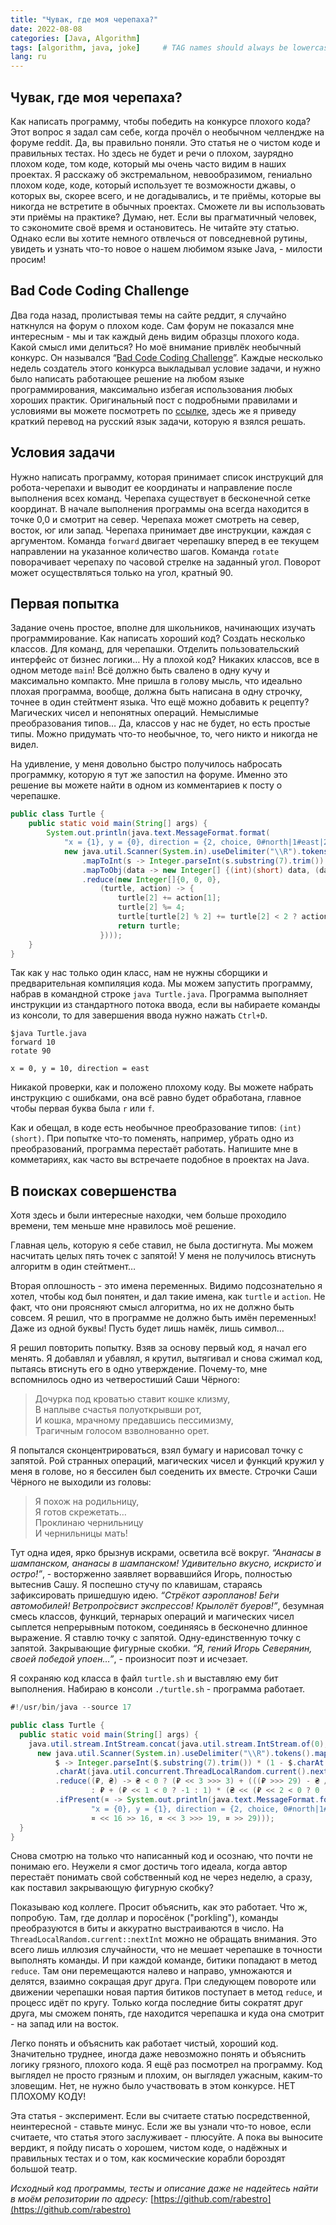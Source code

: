 ```yaml
---
title: "Чувак, где моя черепаха?"
date: 2022-08-08
categories: [Java, Algorithm]
tags: [algorithm, java, joke]     # TAG names should always be lowercase
lang: ru
---
```


## Чувак, где моя черепаха?

Как написать программу, чтобы победить на конкурсе плохого кода? Этот вопрос я задал сам себе, когда прочёл о необычном челлендже на форуме reddit. Да, вы правильно поняли. Это статья не о чистом коде и правильных тестах. Но здесь не будет и речи о плохом, заурядно плохом коде, том коде, который мы очень часто видим в наших проектах. Я расскажу об экстремальном, невообразимом, гениально плохом коде, коде, который использует те возможности джавы, о которых вы, скорее всего, и не догадывались, и те приёмы, которые вы никогда не встретите в обычных проектах. Сможете ли вы использовать эти приёмы на практике? Думаю, нет. Если вы прагматичный человек, то сэкономите своё время и остановитесь. Не читайте эту статью. Однако если вы хотите немного отвлечься от повседневной рутины, увидеть и узнать что-то новое о нашем любимом языке Java, - милости просим!

## Bad Code Coding Challenge

Два года назад, пролистывая темы на сайте реддит, я случайно наткнулся на форум о плохом коде. Сам форум не показался мне интересным - мы и так каждый день видим образцы плохого кода. Какой смысл ими делиться? Но моё внимание привлёк необычный конкурс. Он назывался “[Bad Code Coding Challenge](https://www.reddit.com/r/badcode/comments/k8eh7a/bad_code_coding_challenge_51_dude_wheres_my_turtle/)”. Каждые несколько недель создатель этого конкурса выкладывал условие задачи, и нужно было написать работающее решение на любом языке программирования, максимально избегая использования любых хороших практик. Оригинальный пост с подробными правилами и условиями вы можете посмотреть по [ссылке](https://www.reddit.com/r/badcode/comments/k8eh7a/bad_code_coding_challenge_51_dude_wheres_my_turtle/), здесь же я приведу краткий перевод на русский язык задачи, которую я взялся решать.

## Условия задачи

Нужно написать программу, которая принимает список инструкций для робота-черепахи и выводит ее координаты и направление после выполнения всех команд. Черепаха существует в бесконечной сетке координат. В начале выполнения программы она всегда находится в точке 0,0 и смотрит на север. Черепаха может смотреть на север, восток, юг или запад. Черепаха принимает две инструкции, каждая с аргументом. Команда `forward` двигает черепашку вперед в ее текущем направлении на указанное количество шагов. Команда `rotate` поворачивает черепаху по часовой стрелке на заданный угол. Поворот может осуществляться только на угол, кратный 90.

## Первая попытка

Задание очень простое, вполне для школьников, начинающих изучать программирование. Как написать хороший код? Создать несколько классов. Для команд, для черепашки. Отделить пользовательский интерфейс от бизнес логики… Ну а плохой код? Никаких классов, все в одном методе `main`! Всё должно быть свалено в одну кучу и максимально компакто. Мне пришла в голову мысль, что идеально плохая программа, вообще, должна быть написана в одну строчку, точнее в один стейтмент языка. Что ещё можно добавить к рецепту? Магических чисел и непонятных операций. Немыслимые преобразования типов… Да, классов у нас не будет, но есть простые типы. Можно придумать что-то необычное, то, чего никто и никогда не видел.

На удивление, у меня довольно быстро получилось набросать программку, которую я тут же запостил на форуме. Именно это решение вы можете найти в одном из комментариев к посту о черепашке.

```java
public class Turtle {
    public static void main(String[] args) {
        System.out.println(java.text.MessageFormat.format(
            "x = {1}, y = {0}, direction = {2, choice, 0#north|1#east|2#south|3#west}", 
            new java.util.Scanner(System.in).useDelimiter("\\R").tokens()
                .mapToInt(s -> Integer.parseInt(s.substring(7).trim()) << s.charAt(0) / 'r' * ' ' / 2)
                .mapToObj(data -> new Integer[] {(int)(short) data, (data >> 16) / 90})
                .reduce(new Integer[]{0, 0, 0},
                    (turtle, action) -> {
                        turtle[2] += action[1];
                        turtle[2] %= 4;
                        turtle[turtle[2] % 2] += turtle[2] < 2 ? action[0] : -action[0];
                        return turtle;
                    })));
    }
}
```

Так как у нас только один класс, нам не нужны сборщики и предварительная компиляция кода. Мы можем запустить программу, набрав в командной строке `java Turtle.java`. Программа выполняет инструкции из стандартного потока ввода, если вы набираете команды из консоли, то для завершения ввода нужно нажать `Ctrl+D`.

```shell
$java Turtle.java                       
forward 10                              
rotate 90  

x = 0, y = 10, direction = east 
```

Никакой проверки, как и положено плохому коду. Вы можете набрать инструкцию с ошибками, она всё равно будет обработана, главное чтобы первая буква была `r` или `f`.

Как и обещал, в коде есть необычное преобразование типов: `(int)(short)`. При попытке что-то поменять, например, убрать одно из преобразований, программа перестаёт работать. Напишите мне в комметариях, как часто вы встречаете подобное в проектах на Java.

## В поисках совершенства

Хотя здесь и были интересные находки, чем больше проходило времени, тем меньше мне нравилось моё решение.

Главная цель, которую я себе ставил, не была достигнута. Мы можем насчитать целых пять точек с запятой! У меня не получилось втиснуть алгоритм в один стейтмент…

Вторая оплошность - это имена переменных. Видимо подсознательно я хотел, чтобы код был понятен, и дал такие имена, как `turtle` и `action`. Не факт, что они проясняют смысл алгоритма, но их не должно быть совсем. Я решил, что в программе не должно быть имён переменных! Даже из одной буквы! Пусть будет лишь намёк, лишь символ…

Я решил повторить попытку. Взяв за основу первый код, я начал его менять. Я добавлял и убавлял, я крутил, вытягивал и снова сжимал код, пытаясь втиснуть его в одно утверждение. Почему-то, мне вспомнилось одно из четверостиший Саши Чёрного:

> Дочурка под кроватью ставит кошке клизму,  
> В наплыве счастья полуоткрывши рот,  
> И кошка, мрачному предавшись пессимизму,  
> Трагичным голосом взволнованно орет.

Я попытался сконцентрироваться, взял бумагу и нарисовал точку с запятой. Рой странных операций, магических чисел и функций кружил у меня в голове, но я бессилен был соеденить их вместе. Строчки Саши Чёрного не выходили из головы:

> Я похож на родильницу,  
> Я готов скрежетать…  
> Проклинаю чернильницу  
> И чернильницы мать!

Тут одна идея, ярко брызнув искрами, осветила всё вокруг. _“Ананасы в шампанском, ананасы в шампанском! Удивительно вкусно, искристо́ и остро́!”_, - восторженно заявляет ворвавшийся Игорь, полностью вытеснив Сашу. Я поспешно стучу по клавишам, стараясь зафиксировать пришедшую идею. _“Стрёкот аэропланов! Бе́ги автомобилей! Ветропро́свист экспрессов! Крылолёт буеров!”_, безумная смесь классов, функций, тернарых операций и магических чисел сыплется непрерывным потоком, соединяясь в бесконечно длинное выражение. Я ставлю точку с запятой. Одну-единственную точку с запятой. Закрывающие фигурные скобки. _“Я, гений Игорь Северянин, своей победой упоен…”_, - произносит поэт и исчезает.

Я сохраняю код класса в файл `turtle.sh` и выставляю ему бит выполнения. Набираю в консоли `./turtle.sh` - программа работает.

```java
#!/usr/bin/java --source 17

public class Turtle {
  public static void main(String[] args) {
    java.util.stream.IntStream.concat(java.util.stream.IntStream.of(0), 
      new java.util.Scanner(System.in).useDelimiter("\\R").tokens().mapToInt(
          $ -> Integer.parseInt($.substring(7).trim()) * (1 - $.charAt(0) / "porkling"
          .charAt(java.util.concurrent.ThreadLocalRandom.current().nextInt(8)) * 2)))
          .reduce((₽, ₴) -> ₴ < 0 ? (₽ << 3 >>> 3) + (((₽ >>> 29) - ₴ / 90) % 4 << 29)
                  : ₽ + (₽ << 1 < 0 ? -1 : 1) * (₴ << (₽ << 2 < 0 ? 0 : 16)))
          .ifPresent(¤ -> System.out.println(java.text.MessageFormat.format(
                  "x = {0}, y = {1}, direction = {2, choice, 0#north|1#east|2#south|3#west}",
                  ¤ << 16 >> 16, ¤ << 3 >>> 19, ¤ >> 29)));
  }
}
```

Снова смотрю на только что написанный код и осознаю, что почти не понимаю его. Неужели я смог достичь того идеала, когда автор перестаёт понимать свой собственный код не через неделю, а сразу, как поставил закрывающую фигурную скобку?

Показываю код коллеге. Просит объяснить, как это работает. Что ж, попробую. Там, где доллар и поросёнок ("porkling"), команды преобразуются в биты и аккуратно выстраиваются в число. На `ThreadLocalRandom.current::nextInt` можно не обращать внимания. Это всего лишь иллюзия случайности, что не мешает черепашке в точности выполнять команды. И при каждой команде, битики попадают в метод `reduce`. Там они перемещаются налево и направо, умножаются и делятся, взаимно сокращая друг друга. При следующем повороте или движении черепашки новая партия битиков поступает в метод `reduce`, и процесс идёт по кругу. Только когда последние биты сократят друг друга, мы сможем понять, где находится черепашка и куда она смотрит - на запад или на восток.

Легко понять и объяснить как работает чистый, хороший код. Значительно труднее, иногда даже невозможно понять и объяснить логику грязного, плохого кода. Я ещё раз посмотрел на программу. Код выглядел не просто грязным и плохим, он выглядел ужасным, каким-то зловещим. Нет, не нужно было участвовать в этом конкурсе. НЕТ ПЛОХОМУ КОДУ!

Эта статья - эксперимент. Если вы считаете статью посредственной, неинтересной - ставьте минус. Если же вы узнали что-то новое, если считаете, что статья этого заслуживает - плюсуйте. А пока вы выносите вердикт, я пойду писать о хорошем, чистом коде, о надёжных и правильных тестах и о том, как космические корабли бороздят большой театр.

_Исходный код программы, тесты и описание даже не надейтесь найти в моём репозитории по адресу:_ [https://github.com/rabestro](https://github.com/rabestro)
